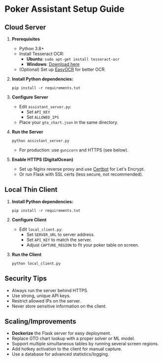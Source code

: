 # Poker Assistant Setup Guide

## Cloud Server

1. **Prerequisites**
   - Python 3.8+
   - Install Tesseract OCR:
     - **Ubuntu**: `sudo apt-get install tesseract-ocr`
     - **Windows**: [Download here](https://github.com/tesseract-ocr/tesseract)
   - (Optional) Set up [EasyOCR](https://github.com/JaidedAI/EasyOCR) for better OCR.

2. **Install Python dependencies:**
   ```
   pip install -r requirements.txt
   ```

3. **Configure Server**
   - Edit `assistant_server.py`:
     - Set `API_KEY`
     - Set `ALLOWED_IPS`
   - Place your `gto_chart.json` in the same directory.

4. **Run the Server**
   ```
   python assistant_server.py
   ```
   - For production: use `gunicorn` and HTTPS (see below).

5. **Enable HTTPS (DigitalOcean)**
   - Set up Nginx reverse proxy and use [Certbot](https://certbot.eff.org/) for Let's Encrypt.
   - Or run Flask with SSL certs (less secure, not recommended).

## Local Thin Client

1. **Install Python dependencies:**
   ```
   pip install -r requirements.txt
   ```

2. **Configure Client**
   - Edit `local_client.py`:
     - Set `SERVER_URL` to server address.
     - Set `API_KEY` to match the server.
     - Adjust `CAPTURE_REGION` to fit your poker table on screen.

3. **Run the Client**
   ```
   python local_client.py
   ```

## Security Tips

- Always run the server behind HTTPS.
- Use strong, unique API keys.
- Restrict allowed IPs on the server.
- Never store sensitive information on the client.

## Scaling/Improvements

- **Dockerize** the Flask server for easy deployment.
- Replace GTO chart lookup with a proper solver or ML model.
- Support multiple simultaneous tables by running several screen regions.
- Add hotkey activation to the client for manual capture.
- Use a database for advanced statistics/logging.
